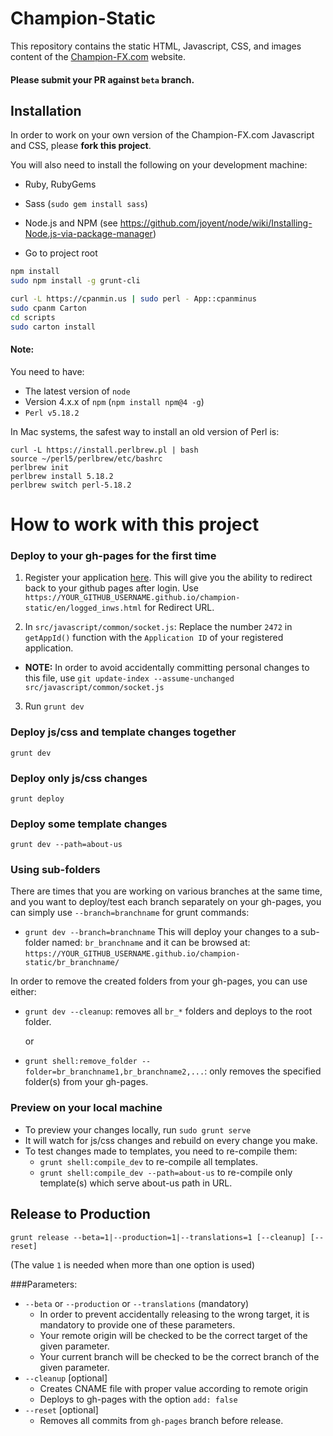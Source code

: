 Champion-Static
===============

This repository contains the static HTML, Javascript, CSS, and images content of the [Champion-FX.com](http://www.champion-fx.com) website.

#### Please submit your PR against `beta` branch.

## Installation

In order to work on your own version of the Champion-FX.com Javascript and CSS, please **fork this project**.

You will also need to install the following on your development machine:

- Ruby, RubyGems
- Sass (`sudo gem install sass`)
- Node.js and NPM (see <https://github.com/joyent/node/wiki/Installing-Node.js-via-package-manager>)

- Go to project root

```bash
npm install
sudo npm install -g grunt-cli

curl -L https://cpanmin.us | sudo perl - App::cpanminus
sudo cpanm Carton
cd scripts
sudo carton install
```

#### Note: 
You need to have:

- The latest version of `node`
- Version 4.x.x of `npm` (`npm install npm@4 -g`)
- `Perl v5.18.2`

In Mac systems, the safest way to install an old version of Perl is: 

```
curl -L https://install.perlbrew.pl | bash
source ~/perl5/perlbrew/etc/bashrc
perlbrew init
perlbrew install 5.18.2
perlbrew switch perl-5.18.2
```


How to work with this project
=============================

### Deploy to your gh-pages for the first time

1. Register your application [here](https://developers.binary.com/applications/). This will give you the ability to redirect back to your github pages after login.
Use `https://YOUR_GITHUB_USERNAME.github.io/champion-static/en/logged_inws.html` for Redirect URL.

2. In `src/javascript/common/socket.js`: Replace the number `2472` in `getAppId()` function with the `Application ID` of your registered application.
  * **NOTE:** In order to avoid accidentally committing personal changes to this file, use `git update-index --assume-unchanged src/javascript/common/socket.js`

3. Run `grunt dev`


### Deploy js/css and template changes together

```
grunt dev
```


### Deploy only js/css changes

```
grunt deploy
```


### Deploy some template changes

```
grunt dev --path=about-us
```


### Using sub-folders
There are times that you are working on various branches at the same time, and you want to deploy/test each branch separately on your gh-pages, you can simply use `--branch=branchname` for grunt commands:
- `grunt dev --branch=branchname`
This will deploy your changes to a sub-folder named: `br_branchname` and it can be browsed at: `https://YOUR_GITHUB_USERNAME.github.io/champion-static/br_branchname/`

In order to remove the created folders from your gh-pages, you can use either:
- `grunt dev --cleanup`: removes all `br_*` folders and deploys to the root folder.

  or
- `grunt shell:remove_folder --folder=br_branchname1,br_branchname2,...`: only removes the specified folder(s) from your gh-pages.

### Preview on your local machine
- To preview your changes locally, run `sudo grunt serve`
- It will watch for js/css changes and rebuild on every change you make.
- To test changes made to templates, you need to re-compile them:
  - `grunt shell:compile_dev` to re-compile all templates.
  - `grunt shell:compile_dev --path=about-us` to re-compile only template(s) which serve about-us path in URL.


## Release to Production

```
grunt release --beta=1|--production=1|--translations=1 [--cleanup] [--reset]
```
(The value `1` is needed when more than one option is used)

###Parameters:
- `--beta` or `--production` or `--translations` (mandatory)
  - In order to prevent accidentally releasing to the wrong target, it is mandatory to provide one of these parameters.
  - Your remote origin will be checked to be the correct target of the given parameter.
  - Your current branch will be checked to be the correct branch of the given parameter.
- `--cleanup` [optional]
  - Creates CNAME file with proper value according to remote origin
  - Deploys to gh-pages with the option `add: false`
- `--reset` [optional]
  - Removes all commits from `gh-pages` branch before release.
